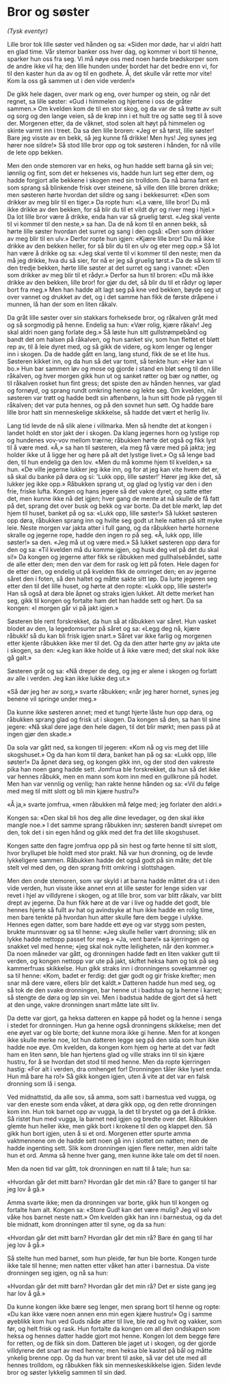 # Bror og søster

*(Tysk eventyr)*

Lille bror tok lille søster ved hånden og sa: «Siden mor døde, har vi aldri hatt en glad time. Vår stemor banker oss hver dag, og kommer vi bort til henne, sparker hun oss fra seg. Vi må nøye oss med noen harde brødskorper som de andre ikke vil ha; den lille hunden under bordet har det bedre enn vi, for til den kaster hun da av og til en godhete. Å, det skulle vår rette mor vite! Kom la oss gå sammen ut i den vide verden!»

De gikk hele dagen, over mark og eng, over humper og stein, og når det regnet, sa lille søster: «Gud i himmelen og hjertene i oss de gråter sammen.» Om kvelden kom de til en stor skog, og da var de så trøtte av sult og sorg og den lange veien, så de krøp inn i et hult tre og satte seg til å sove der. Morgenen etter, da de våknet, stod solen alt høyt på himmelen og skinte varmt inn i treet. Da sa den lille broren: «Jeg er så tørst, lille søster! Bare jeg visste av en bekk, så jeg kunne få drikke! Men hys! Jeg synes jeg hører noe sildre!» Så stod lille bror opp og tok søsteren i hånden, for nå ville de lete opp bekken.

Men den onde stemoren var en heks, og hun hadde sett barna gå sin vei; lønnlig og fint, som det er heksenes vis, hadde hun lurt seg etter dem, og hadde forgjort alle bekkene i skogen med sin trolldom. Da nå barna fant en som sprang så blinkende frisk over steinene, så ville den lille broren drikke; men søsteren hørte hvordan det sildre og sang i bekkesurret: «Den som drikker av meg blir til en tiger.» Da ropte hun: «La være, lille bror! Du må ikke drikke av den bekken, for så blir du til et vildt dyr og river meg i hjel.» Da lot lille bror være å drikke, enda han var så gruelig tørst. «Jeg skal vente til vi kommer til den neste,» sa han. Da de nå kom til en annen bekk, så hørte lille søster hvordan det surret og sang i den også: «Den som drikker av meg blir til en ulv.» Derfor ropte hun igjen: «Kjære lille bror! Du må ikke drikke av den bekken heller, for så blir du til en ulv og eter meg opp.» Så lot han være å drikke og sa: «Jeg skal vente til vi kommer til den neste; men da må jeg drikke, hva du så sier, for nå er jeg så gruelig tørst.» Da de så kom til den tredje bekken, hørte lille søster at det surret og sang i vannet: «Den som drikker av meg blir til et rådyr.» Derfor sa hun til broren: «Du må ikke drikke av den bekken, lille bror! for gjør du det, så blir du til et rådyr og løper bort fra meg.» Men han hadde alt lagt seg på kne ved bekken, bøyde seg ut over vannet og drukket av det, og i det samme han fikk de første dråpene i munnen, lå han der som en liten råkalv.

Da gråt lille søster over sin stakkars forheksede bror, og råkalven gråt med og så sorgmodig på henne. Endelig sa hun: «Vær rolig, kjære råkalv! Jeg skal aldri noen gang forlate deg.» Så løste hun sitt gullstrømpebånd og bandt det om halsen på råkalven, og hun sanket siv, som hun flettet et bløtt rep av, til å leie dyret med, og så gikk de videre, og kom lenger og lenger inn i skogen. Da de hadde gått en lang, lang stund, fikk de se et lite hus. Søsteren kikket inn, og da hun så det var tomt, så tenkte hun: «Her kan vi bo.» Hun bar sammen løv og mose og gjorde i stand en bløt seng til den lille råkalven, og hver morgen gikk hun ut og sanket røtter og bær og nøtter, og til råkalven rosket hun fint gress; det spiste den av hånden hennes, var glad og fornøyd, og sprang rundt omkring henne og lekte seg. Om kvelden, når søsteren var trøtt og hadde bedt sin aftenbønn, la hun sitt hode på ryggen til råkalven; det var puta hennes, og på den sovnet hun søtt. Og hadde bare lille bror hatt sin menneskelige skikkelse, så hadde det vært et herlig liv.

Lang tid levde de nå slik alene i villmarka. Men så hendte det at kongen i landet holdt en stor jakt der i skogen. Da klang jegernes horn og lystige rop og hundenes vov-vov mellom trærne; råbukken hørte det også og fikk lyst til å være med. «Å,» sa han til søsteren, «la meg få være med på jakta; jeg holder ikke ut å ligge her og høre på alt det lystige livet.» Og så lenge bad den, til hun endelig ga den lov. «Men du må komme hjem til kvelden,» sa hun. «De ville jegerne lukker jeg ikke inn, og for at jeg kan vite hvem det er, så skal du banke på døra og si: 'Lukk opp, lille søster!' Hører jeg ikke det, så lukker jeg ikke opp.» Råbukken sprang ut, og glad og lystig var den i den frie, friske lufta. Kongen og hans jegere så det vakre dyret, og satte etter det, men kunne ikke nå det igjen; hver gang de mente at nå skulle de få fatt på det, sprang det over busk og bekk og var borte. Da det ble mørkt, løp det hjem til huset, banket på og sa: «Lukk opp, lille søster!» Så lukket søsteren opp døra, råbukken sprang inn og hvilte seg godt ut hele natten på sitt myke leie. Neste morgen var jakta atter i full gang, og da råbukken hørte hornene skralle og jegerne rope, hadde den ingen ro på seg. «Å, lukk opp, lille søster!» sa den. «Jeg må ut og være med.» Så lukket søsteren opp døra for den og sa: «Til kvelden må du komme igjen, og husk deg vel på det du skal si!» Da kongen og jegerne atter fikk se råbukken med gullhalsebåndet, satte de alle etter den; men den var dem for rask og lett på foten. Hele dagen for de etter den, og endelig ut på kvelden fikk de omringet den; en av jegerne såret den i foten, så den haltet og måtte sakte sitt løp. Da lurte jegeren seg etter den til det lille huset, og hørte at den ropte: «Lukk opp, lille søster!» Han så også at døra ble åpnet og straks igjen lukket. Alt dette merket han seg, gikk til kongen og fortalte ham det han hadde sett og hørt. Da sa kongen: «I morgen går vi på jakt igjen.»

Søsteren ble rent forskrekket, da hun så at råbukken var såret. Hun vasket blodet av den, la legedomsurter på såret og sa: «Legg deg nå, kjære råbukk! så du kan bli frisk igjen snart.» Såret var ikke farlig og morgenen etter kjente råbukken ikke mer til det. Og da den atter hørte gny av jakta ute i skogen, sa den: «Jeg kan ikke holde ut å ikke være med; det skal nok ikke gå galt.»

Søsteren gråt og sa: «Nå dreper de deg, og jeg er alene i skogen og forlatt av alle i verden. Jeg kan ikke lukke deg ut.»

«Så dør jeg her av sorg,» svarte råbukken; «når jeg hører hornet, synes jeg benene vil springe under meg.»

Da kunne ikke søsteren annet; med et tungt hjerte låste hun opp døra, og råbukken sprang glad og frisk ut i skogen. Da kongen så den, sa han til sine jegere: «Nå skal dere jage den hele dagen, til det blir mørkt; men pass på at ingen gjør den skade.»

Da sola var gått ned, sa kongen til jegeren: «Kom nå og vis meg det lille skogshuset.» Og da han kom til døra, banket han på og sa: «Lukk opp, lille søster!» Da åpnet døra seg, og kongen gikk inn, og der stod den vakreste pika han noen gang hadde sett. Jomfrua ble forskrekket, da hun så det ikke var hennes råbukk, men en mann som kom inn med en gullkrone på hodet. Men han var vennlig og venlig; han rakte henne hånden og sa: «Vil du følge med meg til mitt slott og bli min kjære hustru?»

«Å ja,» svarte jomfrua, «men råbukken må følge med; jeg forlater den aldri.»

Kongen sa: «Den skal bli hos deg alle dine levedager, og den skal ikke mangle noe.» I det samme sprang råbukken inn; søsteren bandt sivrepet om den, tok det i sin egen hånd og gikk med det fra det lille skogshuset.

Kongen satte den fagre jomfrua opp på sin hest og førte henne til sitt slott, hvor bryllupet ble holdt med stor prakt. Nå var hun dronning, og de levde lykkeligere sammen. Råbukken hadde det også godt på sin måte; det ble stelt vel med den, og den sprang fritt omkring i slottshagen.

Men den onde stemoren, som var skyld i at barna hadde måttet dra ut i den vide verden, hun visste ikke annet enn at lille søster for lenge siden var revet i hjel av villdyrene i skogen, og at lille bror, som var blitt råkalv, var blitt drept av jegerne. Da hun fikk høre at de var i live og hadde det godt, ble hennes hjerte så fullt av hat og avindsyke at hun ikke hadde en rolig time, men bare tenkte på hvordan hun atter skulle føre dem begge i ulykke. Hennes egen datter, som bare hadde ett øye og var stygg som pesten, brukte munnsvær og sa til henne: «Jeg skulle heller vært dronning; slik en lykke hadde nettopp passet for meg.» «Ja, vent bare!» sa kjerringen og snakket vel med henne; «jeg skal nok nytte leiligheten, når den kommer.» Da noen måneder var gått, og dronningen hadde født en liten vakker gutt til verden, og kongen nettopp var ute på jakt, skiftet heksa ham og tok på seg kammerfruas skikkelse. Hun gikk straks inn i dronningens sovekammer og sa til henne: «Kom, badet er ferdig: det gjør godt og gir friske krefter; men snar må dere være, ellers blir det kaldt.» Datteren hadde hun med seg, og så tok de den svake dronningen, bar henne ut i badstua og la henne i karret; så stengte de døra og løp sin vei. Men i badstua hadde de gjort det så hett at den unge, vakre dronningen snart måtte late sitt liv.

Da dette var gjort, ga heksa datteren en kappe på hodet og la henne i senga i stedet for dronningen. Hun ga henne også dronningens skikkelse; men det ene øyet var og ble borte; det kunne mora ikke gi henne. Men for at kongen ikke skulle merke noe, lot hun datteren legge seg på den sida som hun ikke hadde noe øye. Om kvelden, da kongen kom hjem og hørte at det var født ham en liten sønn, ble han hjertens glad og ville straks inn til sin kjære hustru, for å se hvordan det stod til med henne. Men da ropte kjerringen hastig: «For alt i verden, dra omhenget for! Dronningen tåler ikke lyset enda. Hun må bare ha ro!» Så gikk kongen igjen, uten å vite at det var en falsk dronning som lå i senga.

Ved midnattstid, da alle sov, så amma, som satt i barnestua ved vugga, og var den eneste som enda våket, at døra gikk opp, og den rette dronningen kom inn. Hun tok barnet opp av vugga, la det til brystet og ga det å drikke. Så ristet hun med vugga, la barnet ned igjen og bredte over det. Råbukken glemte hun heller ikke, men gikk bort i krokene til den og klappet den. Så gikk hun bort igjen, uten å si et ord. Morgenen etter spurte amma vaktmennene om de hadde sett noen gå inn i slottet om natten; men de hadde ingenting sett. Slik kom dronningen igjen flere netter, men aldri talte hun et ord. Amma så henne hver gang, men kunne ikke tale om det til noen.

Men da noen tid var gått, tok dronningen en natt til å tale; hun sa:

«Hvordan går det mitt barn?
Hvordan går det min rå?
Bare to ganger til har jeg lov å gå.»

Amma svarte ikke; men da dronningen var borte, gikk hun til kongen og fortalte ham alt. Kongen sa: «Store Gud! kan det være mulig? Jeg vil selv våke hos barnet neste natt.» Om kvelden gikk han inn i barnestua, og da det ble midnatt, kom dronningen atter til syne, og da sa hun:

«Hvordan går det mitt barn?
Hvordan går det min rå?
Bare én gang til har jeg lov å gå.»

Så stelte hun med barnet, som hun pleide, før hun ble borte. Kongen turde ikke tale til henne; men natten etter våket han atter i barnestua. Da viste dronningen seg igjen, og nå sa hun:

«Hvordan går det mitt barn?
Hvordan går det min rå?
Det er siste gang jeg har lov å gå.»

Da kunne kongen ikke bære seg lenger, men sprang bort til henne og ropte: «Du kan ikke være noen annen enn min egen kjære hustru!» Og i samme øyeblikk kom hun ved Guds nåde atter til live, ble rød og hvit og vakker, som før, og helt frisk og rask. Hun fortalte da kongen om all den ondskapen som heksa og hennes datter hadde gjort mot henne. Kongen lot dem begge føre for retten, og de fikk sin dom. Datteren ble jaget ut i skogen, og der gjorde villdyrene det snart av med henne; men heksa ble kastet på bål og måtte ynkelig brenne opp. Og da hun var brent til aske, så var det ute med all hennes trolldom, og råbukken fikk sin menneskeskikkelse igjen. Siden levde bror og søster lykkelig sammen til sin død.